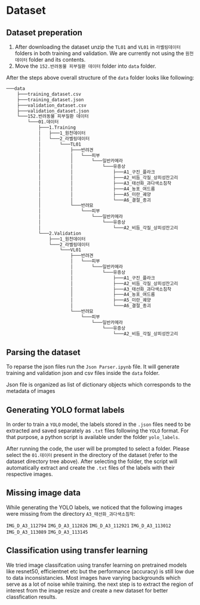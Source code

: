 # Dataset
## Dataset preperation
1. After downloading the dataset unzip the `TL01` and `VL01`  in `라벨링데이터` folders in both training and validation. We are currently not using the `원천데이터` folder and its contents.
2. Move the `152.반려동물 피부질환 데이터` folder into `data` folder. 

After the steps above overall structure of the `data` folder looks like following:
```bash
───data
    ├───training_dataset.csv
    ├───training_dataset.json
    ├───validation_dataset.csv
    ├───validation_dataset.json
    └───152.반려동물 피부질환 데이터
        └───01.데이터
            ├───1.Training
            │   ├───1_원천데이터
            │   └───2_라벨링데이터
            │       └───TL01
            │           ├───반려견
            │           │   └───피부
            │           │       └───일반카메라
            │           │           └───유증상
            │           │               ├───A1_구진_플라크
            │           │               ├───A2_비듬_각질_상피성잔고리
            │           │               ├───A3_태선화_과다색소침착
            │           │               ├───A4_농포_여드름
            │           │               ├───A5_미란_궤양
            │           │               └───A6_결절_종괴
            │           └───반려묘
            │               └───피부
            │                   └───일반카메라
            │                       └───유증상
            │                           └───A2_비듬_각질_상피성잔고리
            └───2.Validation
                ├───1_원천데이터
                └───2_라벨링데이터
                    └───VL01
                        ├───반려견
                        │   └───피부
                        │       └───일반카메라
                        │           └───유증상
                        │               ├───A1_구진_플라크
                        │               ├───A2_비듬_각질_상피성잔고리
                        │               ├───A3_태선화_과다색소침착
                        │               ├───A4_농포_여드름
                        │               ├───A5_미란_궤양
                        │               └───A6_결절_종괴
                        └───반려묘
                            └───피부
                                └───일반카메라
                                    └───유증상
                                        └───A2_비듬_각질_상피성잔고리
```

## Parsing the dataset 
To reparse the json files run the `Json Parser.ipynb` file. It will generate training and validation json and csv files inside the `data` folder. 

Json file is organized as list of dictionary objects which corresponds to the metadata of images

## Generating YOLO format labels
In order to train a `YOLO` model, the labels stored in the `.json` files need to be extracted and saved separately as `.txt` files following the `YOLO` format. For that purpose, a python script is available under the folder `yolo_labels`.

After running the code, the user will be prompted to select a folder. Please select the `01.데이터` present in the directory of the dataset (refer to the dataset directory tree above). After selecting the folder, the script will automatically extract and create the `.txt` files of the labels with their respective images.

## Missing image data
While generating the YOLO labels, we noticed that the following images were missing from the directory `A3_태선화_과다색소침착`:

`IMG_D_A3_112794` 
`IMG_D_A3_112826` 
`IMG_D_A3_112921` 
`IMG_D_A3_113012` 
`IMG_D_A3_113089` 
`IMG_D_A3_113145` 

## Classification using transfer learning
We tried image classifcation using transfer learning on pretrained models like resnet50, efficientnet etc but the performance (accuracy) is still low due to data inconsistancies. Most images have varying backgrounds which serve as a lot of noise while training. the next step is to extract the region of interest from the image resize and create a new dataset for better classfication results.
